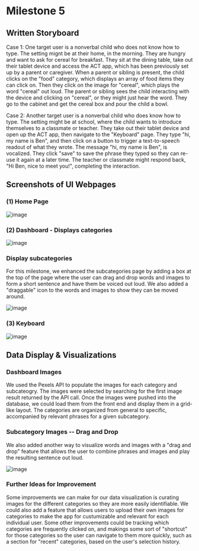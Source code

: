 # Milestone 5

## Written Storyboard

Case 1: One target user is a nonverbal child who does not know how to type. The setting mignt be at their home, in the morning. They are hungry and want to ask for cereal for breakfast. They sit at the dining table, take out their tablet device and access the ACT app, which has been previously set up by a parent or caregiver. When a parent or sibling is present, the child clicks on the "food" category, which displays an array of food items they can click on. Then they click on the image for "cereal", which plays the word "cereal" out loud. The parent or sibling sees the child interacting with the device and clicking on "cereal", or they might just hear the word. They go to the cabinet and get the cereal box and pour the child a bowl. 

Case 2: Another target user is a nonverbal child who does know how to type. The setting might be at school, where the child wants to introduce themselves to a classmate or teacher. They take out their tablet device and open up the ACT app, then navigate to the "Keyboard" page. They type "hi, my name is Ben", and then click on a button to trigger a text-to-speech readout of what they wrote. The message "hi, my name is Ben", is vocalized. They click "save" to save the phrase they typed so they can re-use it again at a later time. The teacher or classmate might respond back, "Hi Ben, nice to meet you!", completing the interaction.  

## Screenshots of UI Webpages

### (1) Home Page

![image](https://drive.google.com/uc?export=view&id=1ta8vSm5mGWSRazDNvi9YnjSoM01ymB4p)

### (2) Dashboard - Displays categories

![image](https://drive.google.com/uc?export=view&id=1AY-2ZZJPjBgglfeBubhSmF1Z0GWu0DUo)

### Display subcategories

For this milestone, we enhanced the subcategories page by adding a box at the top of the page where the user can drag and drop words and images to form a short sentence and have them be voiced out loud. We also added a "draggable" icon to the words and images to show they can be moved around. 

![image](https://drive.google.com/uc?export=view&id=1v1CPvCVJWYKt5IxTVuPr7giqSfVAzzBn)

### (3) Keyboard

![image](https://drive.google.com/uc?export=view&id=1xMf0mLfguVBIZHKFuN6VcU4d-GeIqOQz)

## Data Display & Visualizations

### Dashboard Images

We used the Pexels API to populate the images for each category and subcateogry. The images were selected by searching for the first image result returned by the API call. Once the images were pushed into the database, we could load them from the front end and display them in a grid-like layout. The categories are organized from general to specific, accompanied by relevant phrases for a given subcategory. 

### Subcategory Images -- Drag and Drop 

We also added another way to visualize words and images with a "drag and drop" feature that allows the user to combine phrases and images and play the resulting sentence out loud. 

![image](https://drive.google.com/uc?export=view&id=1ixC23Sioq3W3F8LD7BJMGl-lUHF65iiP)

### Further Ideas for Improvement

Some improvements we can make for our data visualization is curating images for the different categories so they are more easily identifiable. We could also add a feature that allows users to upload their own images for categories to make the app for custumizable and relevant for each individual user. Some other improvements could be tracking which categories are frequently clicked on, and makings some sort of "shortcut" for those categories so the user can navigate to them more quickly, such as a section for "recent" categories, based on the user's selection history. 

